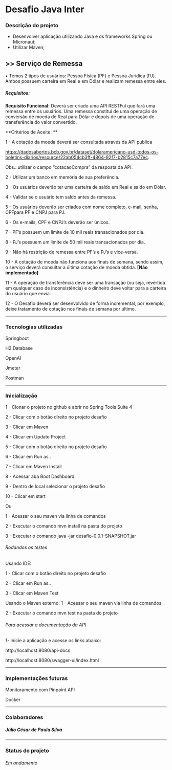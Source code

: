 # Desafio Java Inter

### Descrição do projeto

- Desenvolver aplicação utilizando Java e os frameworks Spring ou Micronaut;
- Utilizar Maven;

## >>  Serviço de Remessa

• Temos 2 tipos de usuários: Pessoa Física (PF) e Pessoa Jurídica (PJ). 
Ambos possuem carteira em Real e em Dólar e realizam remessa entre eles.

##### Requisitos:
**Requisito Funcional:** Deverá ser criado uma API RESTFul que fará uma remessa entre os usuários. Uma remessa constitui de uma operação de conversão de moeda de Real para Dólar e depois de uma operação de transferência do valor convertido.

**Critérios de Aceite: ** 

1 -  A cotação da moeda deverá ser consultada através da API publica

https://dadosabertos.bcb.gov.br/dataset/dolaramericano-usd-todos-os-boletins-diarios/resource/22ab054cb3ff-4864-82f7-b2815c7a77ec.

Obs.: utilizar o campo “cotacaoCompra” da resposta da API.

2 - Utilizar um banco em memória de sua preferência.

3 - Os usuários deverão ter uma carteira de saldo em Real e saldo em Dólar.

4 - Validar se o usuário tem saldo antes da remessa.

5 - Os usuários deverão ser criados com nome completo, e-mail, senha, CPFpara PF e CNPJ para PJ.

6 -  Os e-mails, CPF e CNPJ’s deverão ser únicos.

7 - PF’s possuem um limite de 10 mil reais transacionados por dia.

8 - PJ’s possuem um limite de 50 mil reais transacionados por dia.

9 - Não há restrição de remessa entre PF’s e PJ’s e vice-versa.

10 - A cotação de moeda não funciona aos finais de semana, sendo assim, o serviço deverá consultar a última cotação de moeda obtida.
**[Não implementado]**

11 -  A operação de transferência deve ser uma transação (ou seja, revertida em qualquer caso de inconsistência) e o dinheiro deve voltar para a carteira do usuário que envia.

12 - O Desafio deverá ser desenvolvido de forma incremental, por exemplo, deixe tratamento de cotação nos finais de semana por último.

------------
### Tecnologias utilizadas

Springboot

H2 Database

OpenAI

Jmeter

Postman


------------
### Inicialização

1 - Clonar o projeto no github e abrir no Spring Tools Suite 4

2 - Clicar com o botão direito no projeto desafio

3 - Clicar em Maven

4 - Clicar em Update Project

5 - Clicar com o botão direito no projeto desafio

6 - Clicar em Run as..

7 - Clicar em Maven Install

8 - Acessar aba Boot Dashboard

9 - Dentro de local selecionar o projeto desafio

10 - Clicar em start


Ou


1 - Acessar o seu maven via linha de comandos

2 - Executar o comando mvn install na pasta do projeto

3 - Executar o comando  java -jar desafio-0.0.1-SNAPSHOT.jar


###### Rodandos os testes

Usando IDE:

1 - Clicar com o botão direito no projeto desafio

2 - Clicar em Run as..

3 - Clicar em Maven Test


Usando o Maven externo:
1 - Acessar o seu maven via linha de comandos

2 - Executar o comando mvn test na pasta do projeto


###### Para acessar a documentação da API

1- Inicie a aplicação e acesse os links abaixo:

http://localhost:8080/api-docs

http://localhost:8080/swagger-ui/index.html


------------
### Implementações futuras

Monitoramento com Pinpoint API

Docker


------------
### Colaboradores

##### Júlio César de Paula Silva

------------
### Status do projeto

###### Em andamento
